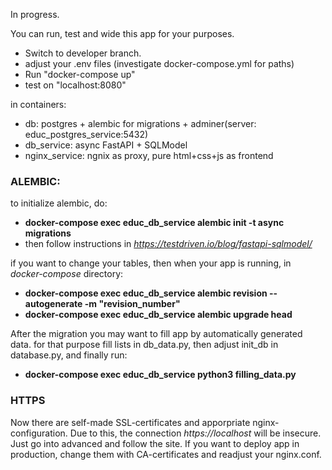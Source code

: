 In progress.

You can run, test and wide this app for your purposes.

- Switch to developer branch.
- adjust your .env files (investigate docker-compose.yml for paths)
- Run "docker-compose up"
- test on "localhost:8080"

in containers:
- db: postgres + alembic for migrations + adminer(server: educ_postgres_service:5432)
- db_service: async FastAPI + SQLModel
- nginx_service: ngnix as proxy, pure html+css+js as frontend


### ALEMBIC:

to initialize alembic, do:
- **docker-compose exec educ_db_service alembic init -t async migrations**
- then follow instructions in *https://testdriven.io/blog/fastapi-sqlmodel/*

if you want to change your tables, then when your app is running, in *docker-compose* directory:
- **docker-compose exec educ_db_service alembic revision --autogenerate -m "revision_number"**
- **docker-compose exec educ_db_service alembic upgrade head**

After the migration you may want to fill app by automatically generated data. 
for that purpose fill lists in db_data.py, then adjust init_db in database.py, and finally run:
- **docker-compose exec educ_db_service python3 filling_data.py**

### HTTPS
Now there are self-made SSL-certificates and apporpriate nginx-configuration. Due to this, the connection *https://localhost* will be insecure. Just go into advanced and follow the site.
If you want to deploy app in production, change them with CA-certificates and readjust your nginx.conf.